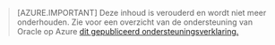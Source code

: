 > [AZURE.IMPORTANT]  Deze inhoud is verouderd en wordt niet meer onderhouden.  Zie voor een overzicht van de ondersteuning van Oracle op Azure [dit gepubliceerd ondersteuningsverklaring.](http://www.oracle.com/technetwork/topics/cloud/faq-1963009.html#support)